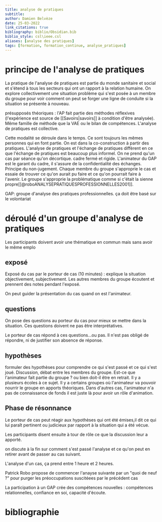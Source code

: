 ```yaml
---
title: analyse de pratiques
subtitle:
author: Damien Belvèze
date: 25-03-2022
link_citations: true
bibliography: biblio/Obsidian.bib
biblio_style: csl\ieee.csl
aliases: [analyse des pratiques]
tags: [formation, formation_continue, analyse_pratiques]
---
```


# principe de l'analyse de pratiques

La pratique de l'analyse de pratiques est partie du monde sanitaire et social et s'étend à tous les secteurs qui ont un rapport à la relation humaine. 
On explore collectivement une situation problème qui s'est posée à un membre du groupe pour voir comment on peut se forger une ligne de conduite si la situation se présente à nouveau. 

présupposés théoriques : l'AP fait partie des méthodes réflexives (l'expérience est source de [[Savoirs|savoirs]] à condition d'être analysée). Même famille de méthode que la VAE ou le bilan de compétences. L'analyse de pratiques est collective.

Cette modalité se déroule dans le temps. Ce sont toujours les mêmes personnes qui en font partie. 
On est dans la co-construction à partir des pratiques.
L'analyse de pratiques et l'échange de pratiques diffèrent en ce que l'échange de pratiques est beaucoup plus informel. On ne prend qu'un cas par séance qu'on décortique. cadre fermé et rigide. 
L'animateur du GAP est le garant du cadre, il s'assure de la confidentialité des échanges.
Principe du non-jugement. Chaque membre du groupe s'approprie le cas et essaie de trouver ce qu'on aurait pu faire et ce qu'on pourrait faire à l'avenir. Le groupe s'approprie la problématique comme si c'était la sienne propre[[@roboANALYSEPRATIQUESPROFESSIONNELLES2001]]. 

GAP: groupe d'analyse des pratiques professionnelles.
ça doit être basé sur le volontariat

# déroulé d'un groupe d'analyse de pratiques
Les participants doivent avoir une thématique en commun mais sans avoir le même emplo

## exposé

Exposé du cas par le porteur de cas (10 minutes) : explique la situation objectivement, subjectivement.
Les autres membres du groupe écoutent et prennent des notes pendant l'exposé. 

On peut guider la présentation du cas quand on est l'animateur. 

## questions
On pose des questions au porteur du cas pour mieux se mettre dans la situation. Ces questions doivent ne pas être interprétatives.

Le porteur de cas répond à ces questions...ou pas. Il n'est pas obligé de répondre, ni de justifier son absence de réponse. 

## hypothèses

formuler des hypothèses pour comprendre ce qui s'est passé et ce qui s'est joué. 
Discussion, débat entre les membres du groupe. 
Est-ce que l'animateur fait partie du groupe ? ou bien doit-il être en retrait. Il y a plusieurs écoles à ce sujet. Il y a certains groupes où l'animateur va pouvoir nourrir le groupe en apports théoriques. Dans d'autres cas, l'animateur n'a pas de connaissance de fonds il est juste là pour avoir un rôle d'animation. 

## Phase de résonnance

Le porteur de cas peut réagir aux hypothèses qui ont été émises,il dit ce qui lui paraît pertinent ou judicieux par rapport à la situation qui a été vécue. 


Les participants disent ensuite à tour de rôle ce que la discussion leur a apporté.

on discute à la fin sur comment s'est passé l'analyse et ce qu'on peut en retirer avant de passer au cas suivant. 

L'analyse d'un cas, ça prend entre 1 heure et 2 heures.

Patrick Robo propose de commencer l'anayse suivante par un "quoi de neuf ?" pour purger les préoccupations suscitéees par le précédent cas


La participation à un GAP crée des compétences nouvelles : compétences relationnelles, confiance en soi, capacité d'écoute. 

# bibliographie

